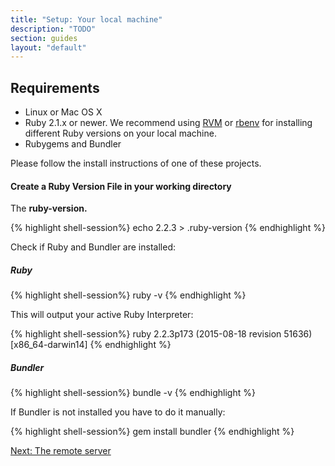 ```yaml
---
title: "Setup: Your local machine"
description: "TODO"
section: guides
layout: "default"
---
```


## Requirements

* Linux or Mac OS X
* Ruby 2.1.x or newer. We recommend using [RVM](https://rvm.io) or [rbenv](https://github.com/rbenv/rbenv) for installing different Ruby versions on your local machine.
* Rubygems and Bundler

Please follow the install instructions of one of these projects.

#### Create a Ruby Version File in your working directory

The **ruby-version.**

{% highlight shell-session%}
echo 2.2.3 > .ruby-version
{% endhighlight %}

Check if Ruby and Bundler are installed:

##### Ruby

{% highlight shell-session%}
ruby -v
{% endhighlight %}

This will output your active Ruby Interpreter:

{% highlight shell-session%}
  ruby 2.2.3p173 (2015-08-18 revision 51636) [x86_64-darwin14]
{% endhighlight %}

##### Bundler

{% highlight shell-session%}
bundle -v
{% endhighlight %}

If Bundler is not installed you have to do it manually:

{% highlight shell-session%}
gem install bundler
{% endhighlight %}

<a class="button hollow float-right" href="/guides/setup/server.html">Next: The remote server</a>

